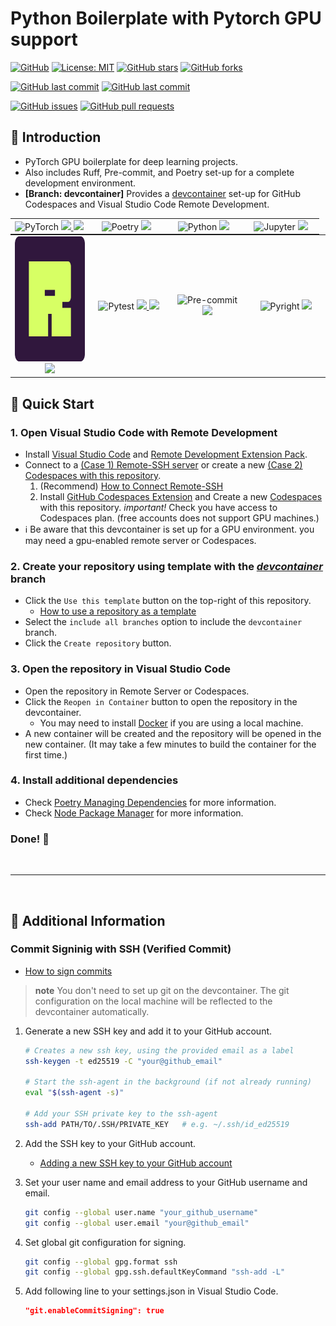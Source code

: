 # Python Boilerplate with Pytorch GPU support

[![GitHub](https://img.shields.io/badge/pytorch--gpu--template-181717?style=for-the-badge&logo=github&logoColor=white)](https://github.com/AI-Data-system-EH/pytorch-gpu-template)
[![License: MIT](https://img.shields.io/badge/License-MIT-FFD43B?style=for-the-badge)](https://opensource.org/licenses/MIT)
[![GitHub stars](https://img.shields.io/github/stars/AI-Data-system-EH/pytorch-gpu-template?style=for-the-badge)](#)
[![GitHub forks](https://img.shields.io/github/forks/AI-Data-system-EH/pytorch-gpu-template?style=for-the-badge)](#)

[![GitHub last commit](https://img.shields.io/github/last-commit/AI-Data-system-EH/pytorch-gpu-template?label=last-commit:main&style=flat-square&logo=github&color=white&labelColor=008000)](https://github.com/AI-Data-system-EH/pytorch-gpu-template/tree/main)
[![GitHub last commit](https://img.shields.io/github/last-commit/AI-Data-system-EH/pytorch-gpu-template/devcontainer?label=last-commit:devcontainer&style=flat-square&logo=github&color=white&labelColor=8F784B)](https://github.com/AI-Data-system-EH/pytorch-gpu-template/tree/devcontainer)

[![GitHub issues](https://img.shields.io/github/issues/AI-Data-system-EH/pytorch-gpu-template?color=C0C0C0)](https://github.com/AI-Data-system-EH/pytorch-gpu-template/issues)
[![GitHub pull requests](https://img.shields.io/github/issues-pr/AI-Data-system-EH/pytorch-gpu-template?color=C0C0C0)](https://github.com/AI-Data-system-EH/pytorch-gpu-template/pulls)

## :orange_book: Introduction

- PyTorch GPU boilerplate for deep learning projects.
- Also includes Ruff, Pre-commit, and Poetry set-up for a complete development environment.
- **[Branch: devcontainer]** Provides a [devcontainer](https://code.visualstudio.com/docs/devcontainers/containers) set-up for GitHub Codespaces and Visual Studio Code Remote Development.

<table style="margin: 0; border: none">
  <tr style="border: none">
    <td align="center" width="25%">
      <img alt="PyTorch" height="200" src="https://pytorch.org/assets/images/pytorch-logo.png" />
      <a href="https://pytorch.org/" target="_blank">
        <img src="https://img.shields.io/badge/PyTorch-2.2.0--cu121-EE4C2C?style=for-the-badge&logo=PyTorch&logoColor=EE4C2C" />
      </a>
      <a href="https://pytorch.org/vision/stable/index.html" target="_blank">
        <img src="https://img.shields.io/badge/Torchvision-0.17.0-EE4C2C?style=for-the-badge&logo=PyTorch&logoColor=EE4C2C" />
      </a>
    </td>
    <td align="center" width="25%">
      <img alt="Poetry" height="200" src="https://python-poetry.org/images/logo-origami.svg">
      <a href="https://python-poetry.org/" target="_blank">
        <img src="https://img.shields.io/badge/Poetry-1.8.1-60A5FA?style=for-the-badge&logo=Poetry&logoColor=60A5FA" />
      </a>
    </td>
    <td align="center" width="25%">
      <img alt="Python" height="200" src="https://s3.dualstack.us-east-2.amazonaws.com/pythondotorg-assets/media/community/logos/python-logo-only.png" />
      <a href="https://www.python.org/" target="_blank">
        <img src="https://img.shields.io/badge/Python-3.12.2-3776AB?style=for-the-badge&logo=Python&logoColor=FFD43B" />
      </a>
    </td>
    <td align="center" width="25%">
      <img alt="Jupyter" height="200" src="https://upload.wikimedia.org/wikipedia/commons/3/38/Jupyter_logo.svg" />
      <a href="https://jupyter.org/" target="_blank">
        <img src="https://img.shields.io/badge/Notebook-7.1.0-F37626?style=for-the-badge&logo=Jupyter&logoColor=F37626" />
      </a>
    </td>
  </tr>
</table>

<table style="margin: 0; border: none">
  <tr style="border: none">
    <td align="center" width="25%">
      <img alt="Ruff" height="200" src="https://github.com/astral-sh/ruff-vscode/blob/main/icon.png?raw=true">
      <a href="https://www.python.org/" target="_blank">
        <img src="https://img.shields.io/badge/Ruff-0.2.2-30173D?style=for-the-badge&logo=Ruff&logoColor=D7FF64" />
      </a>
    </td>
    <td align="center" width="25%">
      <img alt="Pytest" height="200" src="https://docs.pytest.org/en/8.0.x/_static/pytest_logo_curves.svg">
      <a href="https://docs.pytest.org/en/8.0.x/" target="_blank">
        <img src="https://img.shields.io/badge/Pytest-8.0.1-0A9EDC?style=for-the-badge&logo=Pytest&logoColor=0A9EDC" />
      </a>
      <a href="https://github.com/pytest-dev/pytest-cov" target="_blank">
        <img src="https://img.shields.io/badge/Pytest--cov-4.1.0-0A9EDC?style=for-the-badge&logo=Pytest&logoColor=0A9EDC" />
      </a>
    </td>
    <td align="center" width="25%">
      <img alt="Pre-commit" height="200" src="https://pre-commit.com/logo.svg">
      <a href="https://pre-commit.com/" target="_blank">
        <img src="https://img.shields.io/badge/Pre--commit-3.6.2-FAB041?style=for-the-badge&logo=Pre-commit&logoColor=FAB041" />
      </a>
    </td>
    <td align="center" width="25%">
      <img alt="Pyright" height="200" src="https://ms-pyright.gallerycdn.vsassets.io/extensions/ms-pyright/pyright/1.1.350/1707151800648/Microsoft.VisualStudio.Services.Icons.Default">
      <a href="https://microsoft.github.io/pyright/" target="_blank">
        <img src="https://img.shields.io/badge/Pyright-1.1.350-B8B87E?style=for-the-badge&logo=python&logoColor=B8B87E" />
      </a>
    </td>
  </tr>
</table>

## :rocket: Quick Start

### 1. Open Visual Studio Code with Remote Development

- Install [Visual Studio Code](https://code.visualstudio.com/) and [Remote Development Extension Pack](https://marketplace.visualstudio.com/items?itemName=ms-vscode-remote.vscode-remote-extensionpack).
- Connect to a <u>(Case 1) Remote-SSH server</u> or create a new <u>(Case 2) Codespaces with this repository</u>.
  1. (Recommend) [How to Connect Remote-SSH](https://code.visualstudio.com/docs/remote/ssh)
  2. Install [GitHub Codespaces Extension](https://marketplace.visualstudio.com/items?itemName=GitHub.codespaces) and Create a new [Codespaces](https://github.com/features/codespaces) with this repository.
     <i>important!</i> Check you have access to Codespaces plan. (free accounts does not support GPU machines.)
- :information_source: Be aware that this devcontainer is set up for a GPU environment. you may need a gpu-enabled remote server or Codespaces.

### 2. Create your repository using template with the <u><i>devcontainer</i></u> branch

- Click the `Use this template` button on the top-right of this repository.
  - [How to use a repository as a template](https://docs.github.com/en/repositories/creating-and-managing-repositories/creating-a-repository-from-a-template)
- Select the `include all branches` option to include the `devcontainer` branch.
- Click the `Create repository` button.

### 3. Open the repository in Visual Studio Code

- Open the repository in Remote Server or Codespaces.
- Click the `Reopen in Container` button to open the repository in the devcontainer.
  - You may need to install [Docker](https://www.docker.com/) if you are using a local machine.
- A new container will be created and the repository will be opened in the new container.
  (It may take a few minutes to build the container for the first time.)

### 4. Install additional dependencies

- Check [Poetry Managing Dependencies](https://python-poetry.org/docs/managing-dependencies/) for more information.
- Check [Node Package Manager](https://www.npmjs.com/) for more information.

### Done! :tada:

<br/>

---

<br/>

## :notebook_with_decorative_cover: Additional Information

### Commit Signinig with SSH (Verified Commit)

- [How to sign commits](https://docs.github.com/en/authentication/managing-commit-signature-verification/signing-commits)

> **note**
> You don't need to set up git on the devcontainer. The git configuration on the local machine will be reflected to the devcontainer automatically.

1. Generate a new SSH key and add it to your GitHub account.

   ```bash
   # Creates a new ssh key, using the provided email as a label
   ssh-keygen -t ed25519 -C "your@github_email"

   # Start the ssh-agent in the background (if not already running)
   eval "$(ssh-agent -s)"

   # Add your SSH private key to the ssh-agent
   ssh-add PATH/TO/.SSH/PRIVATE_KEY   # e.g. ~/.ssh/id_ed25519
   ```

2. Add the SSH key to your GitHub account.

   - [Adding a new SSH key to your GitHub account](https://docs.github.com/en/authentication/connecting-to-github-with-ssh/adding-a-new-ssh-key-to-your-github-account)

3. Set your user name and email address to your GitHub username and email.

   ```bash
   git config --global user.name "your_github_username"
   git config --global user.email "your@github_email"
   ```

4. Set global git configuration for signing.

   ```bash
   git config --global gpg.format ssh
   git config --global gpg.ssh.defaultKeyCommand "ssh-add -L"
   ```

5. Add following line to your settings.json in Visual Studio Code.

   ```json
   "git.enableCommitSigning": true
   ```
